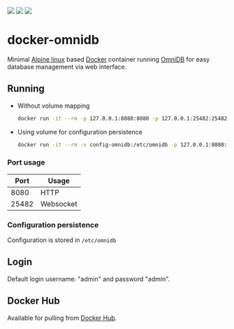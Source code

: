 [![](https://img.shields.io/docker/cloud/build/taivokasper/omnidb.svg)](https://cloud.docker.com/repository/docker/taivokasper/omnidb/general "Build")
[![](https://images.microbadger.com/badges/version/taivokasper/omnidb.svg)](https://hub.docker.com/r/taivokasper/omnidb/tags "Lates version")
[![](https://images.microbadger.com/badges/image/taivokasper/omnidb.svg)](https://hub.docker.com/r/taivokasper/omnidb "Image info")

# docker-omnidb
Minimal [Alpine linux](https://hub.docker.com/_/alpine/) based [Docker](https://www.docker.com/) container running [OmniDB](https://www.omnidb.org/en/) for easy database management via web interface.

## Running

* Without volume mapping
    ```bash
    docker run -it --rm -p 127.0.0.1:8080:8080 -p 127.0.0.1:25482:25482 taivokasper/omnidb
    ```
* Using volume for configuration persistence
    ```bash
    docker run -it --rm -v config-omnidb:/etc/omnidb -p 127.0.0.1:8080:8080 -p 127.0.0.1:25482:25482 taivokasper/omnidb
    ```

### Port usage

| Port | Usage |
| ---- | ----- |
| 8080 | HTTP  |
| 25482 | Websocket |

### Configuration persistence

Configuration is stored in `/etc/omnidb`

## Login
Default login username: "admin" and password "admin".

## Docker Hub
Available for pulling from [Docker Hub](https://hub.docker.com/r/taivokasper/omnidb/).
